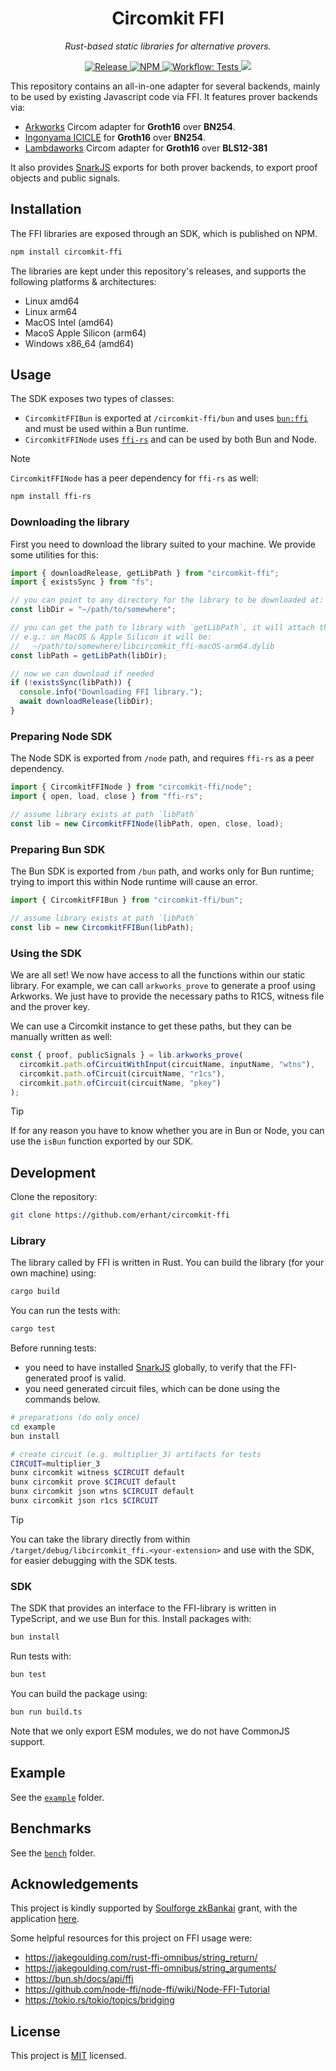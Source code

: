<p align="center">
  <h1 align="center">
    Circomkit FFI
  </h1>
  <p align="center"><i>Rust-based static libraries for alternative provers.</i></p>
</p>

<p align="center">
  <a href="https://github.com/erhant/circomkit-ffi/releases/latest" target="_blank">
    <img alt="Release" src="https://img.shields.io/github/v/release/erhant/circomkit-ffi?logo=github&label=lib">
  </a>
  <a href="https://www.npmjs.com/package/circomkit-ffi" target="_blank">
      <img alt="NPM" src="https://img.shields.io/npm/v/circomkit-ffi?logo=npm&color=CB3837&label=sdk">
  </a>
  <a href="./.github/workflows/test-lib.yml" target="_blank">
      <img alt="Workflow: Tests" src="https://github.com/erhant/circomkit-ffi/actions/workflows/test-lib.yaml/badge.svg?branch=main">
  </a>
  <a href="https://opensource.org/licenses/MIT" target="_blank">
      <img src="https://img.shields.io/badge/license-MIT-blue.svg">
  </a>
</p>

This repository contains an all-in-one adapter for several backends, mainly to be used by existing Javascript code via FFI. It features prover backends via:

- [Arkworks](https://github.com/arkworks-rs/circom-compat) Circom adapter for **Groth16** over **BN254**.
- [Ingonyama ICICLE](https://github.com/ingonyama-zk/icicle-snark) for **Groth16** over **BN254**.
- [Lambdaworks](https://github.com/lambdaclass/lambdaworks/tree/main/provers/groth16/circom-adapter) Circom adapter for **Groth16** over **BLS12-381**

It also provides [SnarkJS](https://github.com/iden3/snarkjs) exports for both prover backends, to export proof objects and public signals.

## Installation

The FFI libraries are exposed through an SDK, which is published on NPM.

```sh
npm install circomkit-ffi
```

The libraries are kept under this repository's releases, and supports the following platforms & architectures:

- Linux amd64
- Linux arm64
- MacOS Intel (amd64)
- MacoS Apple Silicon (arm64)
- Windows x86_64 (amd64)

## Usage

The SDK exposes two types of classes:

- `CircomkitFFIBun` is exported at `/circomkit-ffi/bun` and uses [`bun:ffi`](https://bun.sh/docs/api/ffi) and must be used within a Bun runtime.
- `CircomkitFFINode` uses [`ffi-rs`](https://github.com/zhangyuang/node-ffi-rs/) and can be used by both Bun and Node.

> [!NOTE]
>
> `CircomkitFFINode` has a peer dependency for `ffi-rs` as well:
>
> ```sh
> npm install ffi-rs
> ```

### Downloading the library

First you need to download the library suited to your machine. We provide some utilities for this:

```ts
import { downloadRelease, getLibPath } from "circomkit-ffi";
import { existsSync } from "fs";

// you can point to any directory for the library to be downloaded at:
const libDir = "~/path/to/somewhere";

// you can get the path to library with `getLibPath`, it will attach the machine information to the file,
// e.g.: on MacOS & Apple Silicon it will be:
//   ~/path/to/somewhere/libcircomkit_ffi-macOS-arm64.dylib
const libPath = getLibPath(libDir);

// now we can download if needed
if (!existsSync(libPath)) {
  console.info("Downloading FFI library.");
  await downloadRelease(libDir);
}
```

### Preparing Node SDK

The Node SDK is exported from `/node` path, and requires `ffi-rs` as a peer dependency.

```ts
import { CircomkitFFINode } from "circomkit-ffi/node";
import { open, load, close } from "ffi-rs";

// assume library exists at path `libPath`
const lib = new CircomkitFFINode(libPath, open, close, load);
```

### Preparing Bun SDK

The Bun SDK is exported from `/bun` path, and works only for Bun runtime; trying to import this within Node runtime will cause an error.

```ts
import { CircomkitFFIBun } from "circomkit-ffi/bun";

// assume library exists at path `libPath`
const lib = new CircomkitFFIBun(libPath);
```

### Using the SDK

We are all set! We now have access to all the functions within our static library. For example, we can call `arkworks_prove` to generate a proof using Arkworks. We just have to provide the necessary paths to R1CS, witness file and the prover key.

We can use a Circomkit instance to get these paths, but they can be manually written as well:

```ts
const { proof, publicSignals } = lib.arkworks_prove(
  circomkit.path.ofCircuitWithInput(circuitName, inputName, "wtns"),
  circomkit.path.ofCircuit(circuitName, "r1cs"),
  circomkit.path.ofCircuit(circuitName, "pkey")
);
```

> [!TIP]
>
> If for any reason you have to know whether you are in Bun or Node, you can use the `isBun` function exported by our SDK.

## Development

Clone the repository:

```sh
git clone https://github.com/erhant/circomkit-ffi
```

### Library

The library called by FFI is written in Rust. You can build the library (for your own machine) using:

```sh
cargo build
```

You can run the tests with:

```sh
cargo test
```

Before running tests:

- you need to have installed [SnarkJS](https://github.com/iden3/snarkjs) globally, to verify that the FFI-generated proof is valid.
- you need generated circuit files, which can be done using the commands below.

```sh
# preparations (do only once)
cd example
bun install

# create circuit (e.g. multiplier_3) artifacts for tests
CIRCUIT=multiplier_3
bunx circomkit witness $CIRCUIT default
bunx circomkit prove $CIRCUIT default
bunx circomkit json wtns $CIRCUIT default
bunx circomkit json r1cs $CIRCUIT
```

> [!TIP]
>
> You can take the library directly from within `/target/debug/libcircomkit_ffi.<your-extension>` and use with the SDK, for easier debugging with the SDK tests.

### SDK

The SDK that provides an interface to the FFI-library is written in TypeScript, and we use Bun for this. Install packages with:

```sh
bun install
```

Run tests with:

```sh
bun test
```

You can build the package using:

```sh
bun run build.ts
```

Note that we only export ESM modules, we do not have CommonJS support.

## Example

See the [`example`](./example/) folder.

## Benchmarks

See the [`bench`](./bench/) folder.

## Acknowledgements

This project is kindly supported by [Soulforge zkBankai](https://soulforge.zkbankai.com/) grant, with the application [here](https://github.com/zk-bankai/soulforge/blob/main/applications/circomkit-bunffi.md).

Some helpful resources for this project on FFI usage were:

- <https://jakegoulding.com/rust-ffi-omnibus/string_return/>
- <https://jakegoulding.com/rust-ffi-omnibus/string_arguments/>
- <https://bun.sh/docs/api/ffi>
- <https://github.com/node-ffi/node-ffi/wiki/Node-FFI-Tutorial>
- <https://tokio.rs/tokio/topics/bridging>

## License

This project is [MIT](./LICENSE) licensed.
